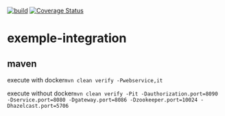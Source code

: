 [![build](https://github.com/doudouchat/exemple-integration/workflows/build/badge.svg)](https://github.com/doudouchat/exemple-integration/actions)
[![Coverage Status](https://coveralls.io/repos/github/doudouchat/exemple-integration/badge.svg?branch=master)](https://coveralls.io/github/doudouchat/exemple-integration?branch=master)

# exemple-integration

## maven

<p>execute with docker<code>mvn clean verify -Pwebservice,it</code></p>

<p>execute without docker<code>mvn clean verify -Pit -Dauthorization.port=8090 -Dservice.port=8080 -Dgateway.port=8086 -Dzookeeper.port=10024 -Dhazelcast.port=5706</code></p>
